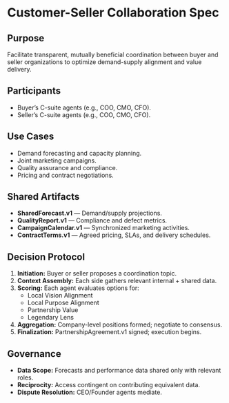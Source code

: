 # Customer-Seller Collaboration Spec

## Purpose
Facilitate transparent, mutually beneficial coordination between buyer and seller organizations to optimize demand-supply alignment and value delivery.

## Participants
- Buyer’s C-suite agents (e.g., COO, CMO, CFO).
- Seller’s C-suite agents (e.g., COO, CMO, CFO).

## Use Cases
- Demand forecasting and capacity planning.
- Joint marketing campaigns.
- Quality assurance and compliance.
- Pricing and contract negotiations.

## Shared Artifacts
- **SharedForecast.v1** — Demand/supply projections.
- **QualityReport.v1** — Compliance and defect metrics.
- **CampaignCalendar.v1** — Synchronized marketing activities.
- **ContractTerms.v1** — Agreed pricing, SLAs, and delivery schedules.

## Decision Protocol
1. **Initiation:** Buyer or seller proposes a coordination topic.
2. **Context Assembly:** Each side gathers relevant internal + shared data.
3. **Scoring:** Each agent evaluates options for:
   - Local Vision Alignment
   - Local Purpose Alignment
   - Partnership Value
   - Legendary Lens
4. **Aggregation:** Company-level positions formed; negotiate to consensus.
5. **Finalization:** PartnershipAgreement.v1 signed; execution begins.

## Governance
- **Data Scope:** Forecasts and performance data shared only with relevant roles.
- **Reciprocity:** Access contingent on contributing equivalent data.
- **Dispute Resolution:** CEO/Founder agents mediate.